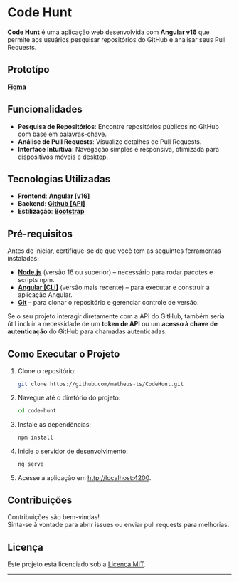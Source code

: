# Code Hunt

**Code Hunt** é uma aplicação web desenvolvida com **Angular v16** que permite aos usuários pesquisar repositórios do GitHub e analisar seus Pull Requests.

## Prototípo 
**[Figma](https://www.figma.com/proto/9KG0hcehJlbDegAw9RXmqL/Code-Hunt?node-id=1-3&node-type=canvas&t=MksenEY24GcKIWUd-1&scaling=scale-down&content-scaling=fixed&page-id=0%3A1&starting-point-node-id=1%3A3)**

## Funcionalidades

- **Pesquisa de Repositórios**: Encontre repositórios públicos no GitHub com base em palavras-chave.
- **Análise de Pull Requests**: Visualize detalhes de Pull Requests.
- **Interface Intuitiva**: Navegação simples e responsiva, otimizada para dispositivos móveis e desktop.

## Tecnologias Utilizadas

- **Frontend**: **[Angular [v16]](https://v16.angular.io/docs)**
- **Backend**: **[Github [API]](https://docs.github.com/en/rest)**
- **Estilização**: **[Bootstrap](https://getbootstrap.com/docs/5.3/getting-started/introduction/)**

## Pré-requisitos

Antes de iniciar, certifique-se de que você tem as seguintes ferramentas instaladas:

- **[Node.js](https://nodejs.org/)** (versão 16 ou superior) – necessário para rodar pacotes e scripts npm.
- **[Angular [CLI]](https://angular.io/cli)** (versão mais recente) – para executar e construir a aplicação Angular.
- **[Git](https://git-scm.com/)** – para clonar o repositório e gerenciar controle de versão.

Se o seu projeto interagir diretamente com a API do GitHub, também seria útil incluir a necessidade de um **token de API** ou um **acesso à chave de autenticação** do GitHub para chamadas autenticadas.

## Como Executar o Projeto

1. Clone o repositório:

   ```bash
   git clone https://github.com/matheus-ts/CodeHunt.git
   ```

2. Navegue até o diretório do projeto:

   ```bash
   cd code-hunt
   ```

3. Instale as dependências:

   ```bash
   npm install
   ```

4. Inicie o servidor de desenvolvimento:

   ```bash
   ng serve
   ```

5. Acesse a aplicação em [http://localhost:4200](http://localhost:4200).

## Contribuições

Contribuições são bem-vindas! \
Sinta-se à vontade para abrir issues ou enviar pull requests para melhorias.

## Licença

Este projeto está licenciado sob a [Licença MIT](LICENSE).

---

